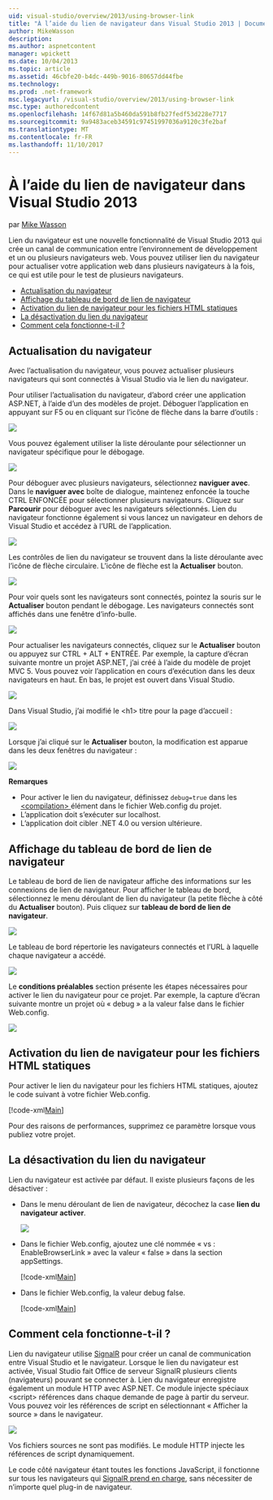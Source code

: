 ```yaml
---
uid: visual-studio/overview/2013/using-browser-link
title: "À l’aide du lien de navigateur dans Visual Studio 2013 | Documents Microsoft"
author: MikeWasson
description: 
ms.author: aspnetcontent
manager: wpickett
ms.date: 10/04/2013
ms.topic: article
ms.assetid: 46cbfe20-b4dc-449b-9016-80657dd44fbe
ms.technology: 
ms.prod: .net-framework
msc.legacyurl: /visual-studio/overview/2013/using-browser-link
msc.type: authoredcontent
ms.openlocfilehash: 14f67d81a5b460da591b8fb27fedf53d228e7717
ms.sourcegitcommit: 9a9483aceb34591c97451997036a9120c3fe2baf
ms.translationtype: MT
ms.contentlocale: fr-FR
ms.lasthandoff: 11/10/2017
---
```

<a name="using-browser-link-in-visual-studio-2013"></a>À l’aide du lien de navigateur dans Visual Studio 2013
====================
par [Mike Wasson](https://github.com/MikeWasson)

Lien du navigateur est une nouvelle fonctionnalité de Visual Studio 2013 qui crée un canal de communication entre l’environnement de développement et un ou plusieurs navigateurs web. Vous pouvez utiliser lien du navigateur pour actualiser votre application web dans plusieurs navigateurs à la fois, ce qui est utile pour le test de plusieurs navigateurs.

- [Actualisation du navigateur](#browser-refresh)
- [Affichage du tableau de bord de lien de navigateur](#dashboard)
- [Activation du lien de navigateur pour les fichiers HTML statiques](#static-html)
- [La désactivation du lien du navigateur](#disabling)
- [Comment cela fonctionne-t-il ?](#how-it-works)

<a id="browser-refresh"></a>
## <a name="browser-refresh"></a>Actualisation du navigateur

Avec l’actualisation du navigateur, vous pouvez actualiser plusieurs navigateurs qui sont connectés à Visual Studio via le lien du navigateur.

Pour utiliser l’actualisation du navigateur, d’abord créer une application ASP.NET, à l’aide d’un des modèles de projet. Déboguer l’application en appuyant sur F5 ou en cliquant sur l’icône de flèche dans la barre d’outils :

![](using-browser-link/_static/image1.png)

Vous pouvez également utiliser la liste déroulante pour sélectionner un navigateur spécifique pour le débogage.

![](using-browser-link/_static/image2.png)

Pour déboguer avec plusieurs navigateurs, sélectionnez **naviguer avec**. Dans le **naviguer avec** boîte de dialogue, maintenez enfoncée la touche CTRL ENFONCÉE pour sélectionner plusieurs navigateurs. Cliquez sur **Parcourir** pour déboguer avec les navigateurs sélectionnés. Lien du navigateur fonctionne également si vous lancez un navigateur en dehors de Visual Studio et accédez à l’URL de l’application.

![](using-browser-link/_static/image3.png)

Les contrôles de lien du navigateur se trouvent dans la liste déroulante avec l’icône de flèche circulaire. L’icône de flèche est la **Actualiser** bouton.

![](using-browser-link/_static/image4.png)

Pour voir quels sont les navigateurs sont connectés, pointez la souris sur le **Actualiser** bouton pendant le débogage. Les navigateurs connectés sont affichés dans une fenêtre d’info-bulle.

![](using-browser-link/_static/image5.png)

Pour actualiser les navigateurs connectés, cliquez sur le **Actualiser** bouton ou appuyez sur CTRL + ALT + ENTRÉE. Par exemple, la capture d’écran suivante montre un projet ASP.NET, j’ai créé à l’aide du modèle de projet MVC 5. Vous pouvez voir l’application en cours d’exécution dans les deux navigateurs en haut. En bas, le projet est ouvert dans Visual Studio.

![](using-browser-link/_static/image6.png)

Dans Visual Studio, j’ai modifié le &lt;h1&gt; titre pour la page d’accueil :

![](using-browser-link/_static/image7.png)

Lorsque j’ai cliqué sur le **Actualiser** bouton, la modification est apparue dans les deux fenêtres du navigateur :

![](using-browser-link/_static/image8.png)

**Remarques**

- Pour activer le lien du navigateur, définissez `debug=true` dans les [ &lt;compilation&gt; ](https://msdn.microsoft.com/en-us/library/s10awwz0(v=vs.85).aspx) élément dans le fichier Web.config du projet.
- L’application doit s’exécuter sur localhost.
- L’application doit cibler .NET 4.0 ou version ultérieure.

<a id="dashboard"></a>
## <a name="viewing-the-browser-link-dashboard"></a>Affichage du tableau de bord de lien de navigateur

Le tableau de bord de lien de navigateur affiche des informations sur les connexions de lien de navigateur. Pour afficher le tableau de bord, sélectionnez le menu déroulant de lien du navigateur (la petite flèche à côté du **Actualiser** bouton). Puis cliquez sur **tableau de bord de lien de navigateur**.

![](using-browser-link/_static/image9.png)

Le tableau de bord répertorie les navigateurs connectés et l’URL à laquelle chaque navigateur a accédé.

![](using-browser-link/_static/image10.png)

Le **conditions préalables** section présente les étapes nécessaires pour activer le lien du navigateur pour ce projet. Par exemple, la capture d’écran suivante montre un projet où « debug » a la valeur false dans le fichier Web.config.

![](using-browser-link/_static/image11.png)

<a id="static-html"></a>
## <a name="enabling-browser-link-for-static-html-files"></a>Activation du lien de navigateur pour les fichiers HTML statiques

Pour activer le lien du navigateur pour les fichiers HTML statiques, ajoutez le code suivant à votre fichier Web.config.

[!code-xml[Main](using-browser-link/samples/sample1.xml)]

Pour des raisons de performances, supprimez ce paramètre lorsque vous publiez votre projet.

<a id="disabling"></a>
## <a name="disabling-browser-link"></a>La désactivation du lien du navigateur

Lien du navigateur est activée par défaut. Il existe plusieurs façons de les désactiver :

- Dans le menu déroulant de lien de navigateur, décochez la case **lien du navigateur activer**. 

    ![](using-browser-link/_static/image12.png)
- Dans le fichier Web.config, ajoutez une clé nommée « vs : EnableBrowserLink » avec la valeur « false » dans la section appSettings. 

    [!code-xml[Main](using-browser-link/samples/sample2.xml)]
- Dans le fichier Web.config, la valeur debug false. 

    [!code-xml[Main](using-browser-link/samples/sample3.xml)]

<a id="how-it-works"></a>
## <a name="how-does-it-work"></a>Comment cela fonctionne-t-il ?

Lien du navigateur utilise [SignalR](../../../signalr/index.md) pour créer un canal de communication entre Visual Studio et le navigateur. Lorsque le lien du navigateur est activée, Visual Studio fait Office de serveur SignalR plusieurs clients (navigateurs) pouvant se connecter à. Lien du navigateur enregistre également un module HTTP avec ASP.NET. Ce module injecte spéciaux &lt;script&gt; références dans chaque demande de page à partir du serveur. Vous pouvez voir les références de script en sélectionnant « Afficher la source » dans le navigateur.

![](using-browser-link/_static/image13.png)

Vos fichiers sources ne sont pas modifiés. Le module HTTP injecte les références de script dynamiquement.

Le code côté navigateur étant toutes les fonctions JavaScript, il fonctionne sur tous les navigateurs qui [SignalR prend en charge](../../../signalr/overview/getting-started/supported-platforms.md), sans nécessiter de n’importe quel plug-in de navigateur.
